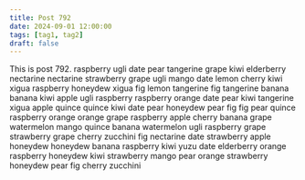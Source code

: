```yaml
---
title: Post 792
date: 2024-09-01 12:00:00
tags: [tag1, tag2]
draft: false
---
```

This is post 792.
raspberry
ugli
date
pear
tangerine
grape
kiwi
elderberry
nectarine
nectarine
strawberry
grape
ugli
mango
date
lemon
cherry
kiwi
xigua
raspberry
honeydew
xigua
fig
lemon
tangerine
fig
tangerine
banana
banana
kiwi
apple
ugli
raspberry
raspberry
orange
date
pear
kiwi
tangerine
xigua
apple
quince
quince
kiwi
date
pear
honeydew
pear
fig
fig
pear
quince
raspberry
orange
orange
grape
raspberry
apple
cherry
banana
grape
watermelon
mango
quince
banana
watermelon
ugli
raspberry
grape
strawberry
grape
cherry
zucchini
fig
nectarine
date
strawberry
apple
honeydew
honeydew
banana
raspberry
kiwi
yuzu
date
elderberry
orange
raspberry
honeydew
kiwi
strawberry
mango
pear
orange
strawberry
honeydew
pear
fig
cherry
zucchini
